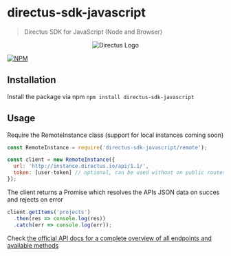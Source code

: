 # directus-sdk-javascript
> Directus SDK for JavaScript (Node and Browser)

<p align="center">
<img src="https://s3.amazonaws.com/f.cl.ly/items/3Q2830043H1Y1c1F1K2D/directus-logo-stacked.png" alt="Directus Logo"/>
</p>

[![NPM](https://nodei.co/npm/directus-sdk-javascript.png)](https://nodei.co/npm/directus-sdk-javascript/)

## Installation

Install the package via npm
`npm install directus-sdk-javascript`

## Usage

Require the RemoteInstance class (support for local instances coming soon)

```javascript
const RemoteInstance = require('directus-sdk-javascript/remote');

const client = new RemoteInstance({
  url: 'http://instance.directus.io/api/1.1/',
  token: [user-token] // optional, can be used without on public routes
});
```

The client returns a Promise which resolves the APIs JSON data on succes and rejects on error
```javascript
client.getItems('projects')
  .then(res => console.log(res))
  .catch(err => console.log(err));
```

Check [the official API docs for a complete overview of all endpoints and available methods](https://api.getdirectus.com/1.1/#Getting_Data)
